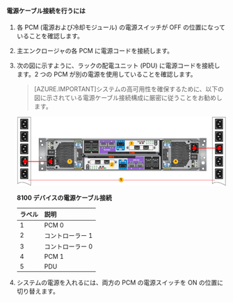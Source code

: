 <!--author=alkohli last changed: 9/16/15-->

#### 電源ケーブル接続を行うには

1. 各 PCM (電源および冷却モジュール) の電源スイッチが OFF の位置になっていることを確認します。

2. 主エンクロージャの各 PCM に電源コードを接続します。

3. 次の図に示すように、ラックの配電ユニット (PDU) に電源コードを接続します。2 つの PCM が別の電源を使用していることを確認します。

    >[AZURE.IMPORTANT]システムの高可用性を確保するために、以下の図に示されている電源ケーブル接続構成に厳密に従うことをお勧めします。

    ![2U デバイスの電源ケーブル接続](./media/storsimple-cable-8100-for-power/HCSCableYour2UDeviceforPower.png)

    **8100 デバイスの電源ケーブル接続**

    |ラベル|説明|
    |:----|:----------|
    |1|PCM 0|
    |2|コントローラー 1|
    |3|コントローラー 0|
    |4|PCM 1|
    |5|PDU|

4. システムの電源を入れるには、両方の PCM の電源スイッチを ON の位置に切り替えます。

<!---HONumber=Oct15_HO3-->
